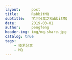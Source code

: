 ```yaml
---
layout:     post
title:      RabbitMQ
subtitle:   学习分享之RabbitMQ
date:       2019-03-01
author:     pengfeng
header-img: img/mq-share.jpg
catalog: true
tags:
    - 技术分享
    - MQ
---
```


